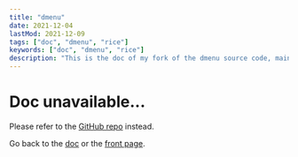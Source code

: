 ```yaml
---
title: "dmenu"
date: 2021-12-04
lastMod: 2021-12-09
tags: ["doc", "dmenu", "rice"]
keywords: ["doc", "dmenu", "rice"]
description: "This is the doc of my fork of the dmenu source code, mainly patches I installed."
---
```


# Doc unavailable...
Please refer to the [GitHub repo](https://github.com/a2n-s/dmenu) instead.

Go back to the [doc](/public/doc/config) or the [front page](/public).  
